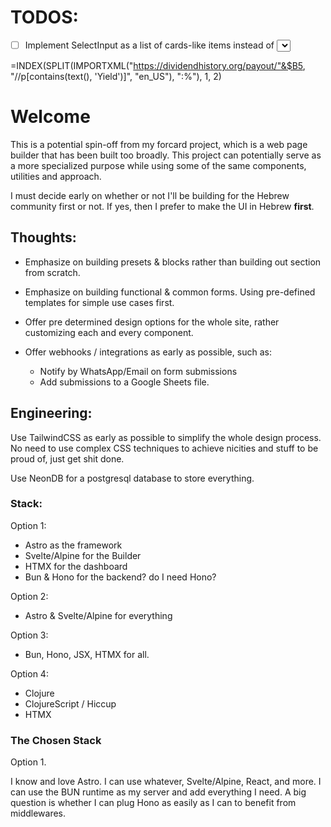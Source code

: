 # TODOS:
- [ ] Implement SelectInput as a list of cards-like items instead of <select>

=INDEX(SPLIT(IMPORTXML("https://dividendhistory.org/payout/"&$B5, "//p[contains(text(), 'Yield')]", "en_US"), ":%"), 1, 2)


# Welcome

This is a potential spin-off from my forcard project, which is a web
page builder that has been built too broadly. This project can
potentially serve as a more specialized purpose while using some of the
same components, utilities and approach.

I must decide early on whether or not I'll be building for the Hebrew
community first or not. If yes, then I prefer to make the UI in Hebrew
**first**.

## Thoughts:

- Emphasize on building presets & blocks rather than building out
    section from scratch.
- Emphasize on building functional & common forms. Using pre-defined
    templates for simple use cases first.
- Offer pre determined design options for the whole site, rather
    customizing each and every component.

- Offer webhooks / integrations as early as possible, such as:
    - Notify by WhatsApp/Email on form submissions
    - Add submissions to a Google Sheets file.

## Engineering:
Use TailwindCSS as early as possible to simplify the whole design
process. No need to use complex CSS techniques to achieve nicities and
stuff to be proud of, just get shit done.

Use NeonDB for a postgresql database to store everything.

### Stack:

Option 1:
- Astro as the framework
- Svelte/Alpine for the Builder
- HTMX for the dashboard
- Bun & Hono for the backend? do I need Hono?

Option 2:
- Astro & Svelte/Alpine for everything

Option 3:
- Bun, Hono, JSX, HTMX for all.

Option 4:
- Clojure
- ClojureScript / Hiccup
- HTMX

### The Chosen Stack

Option 1.

I know and love Astro. 
I can use whatever, Svelte/Alpine, React, and more.
I can use the BUN runtime as my server and add everything I need. A big
question is whether I can plug Hono as easily as I can to benefit from
middlewares.